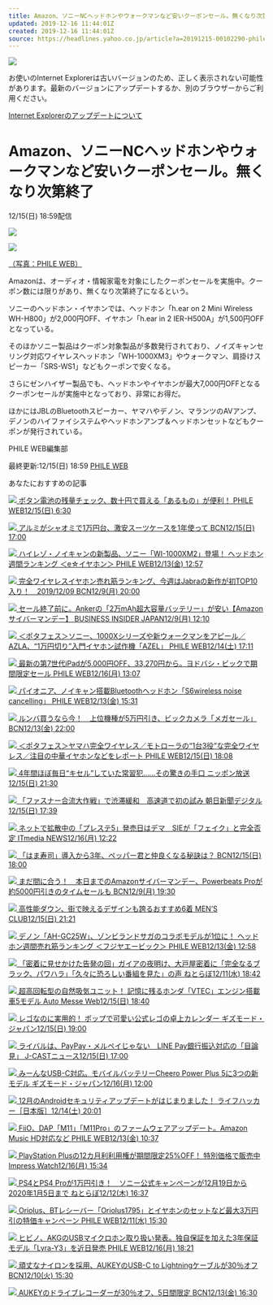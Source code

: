 ```yaml
---
title: Amazon、ソニーNCヘッドホンやウォークマンなど安いクーポンセール。無くなり次第終了
updated: 2019-12-16 11:44:01Z
created: 2019-12-16 11:44:01Z
source: https://headlines.yahoo.co.jp/article?a=20191215-00102290-phileweb-sci
---
```


![](https://s.yimg.jp/images/clear.gif)

お使いのInternet Explorerは古いバージョンのため、正しく表示されない可能性があります。最新のバージョンにアップデートするか、別のブラウザーからご利用ください。

 [Internet Explorerのアップデートについて](https://about.yahoo.co.jp/info/msiesp/)

# Amazon、ソニーNCヘッドホンやウォークマンなど安いクーポンセール。無くなり次第終了

12/15(日) 18:59配信

[![](https://s.yimg.jp/images/news/cobranding/phileweb.png)](https://rdsig.yahoo.co.jp/media/news/cobrand/phileweb/RV=1/RE=1577706158/RH=cmRzaWcueWFob28uY28uanA-/RB=/RU=aHR0cHM6Ly93d3cucGhpbGV3ZWIuY29tLw--/RS=%5EADAi2KWB1aFoTPFMKo204yBhgLqNVw-;_ylt=A7YWPi.ubfddt2sApg1uRfB7)

 [ ![](https://amd.c.yimg.jp/im_sigg4QnHCcDdF6F09akjLFORRQ---x400-y351-q90-exp3h-pril/amd/20191215-00102290-phileweb-000-1-view.jpg)](https://headlines.yahoo.co.jp/article?a=20191215-00102290-phileweb-sci.view-000)

 [（写真：PHILE WEB）](https://headlines.yahoo.co.jp/article?a=20191215-00102290-phileweb-sci.view-000)

Amazonは、オーディオ・情報家電を対象にしたクーポンセールを実施中。クーポン数には限りがあり、無くなり次第終了になるという。

ソニーのヘッドホン・イヤホンでは、ヘッドホン「h.ear on 2 Mini Wireless WH-H800」が2,000円OFF、イヤホン「h.ear in 2 IER-H500A」が1,500円OFFとなっている。

そのほかソニー製品はクーポン対象製品が多数発行されており、ノイズキャンセリング対応ワイヤレスヘッドホン「WH-1000XM3」やウォークマン、肩掛けスピーカー「SRS-WS1」などもクーポンで安くなる。

さらにゼンハイザー製品でも、ヘッドホンやイヤホンが最大7,000円OFFとなるクーポンセールが実施中となっており、非常にお得だ。

ほかにはJBLのBluetoothスピーカー、ヤマハやデノン、マランツのAVアンプ、デノンのハイファイシステムやヘッドホンアンプ＆ヘッドホンセットなどもクーポンが発行されている。

PHILE WEB編集部

 最終更新:12/15(日) 18:59
 [PHILE WEB](https://news.yahoo.co.jp/media/phileweb)

あなたにおすすめの記事

 [  ![](https://giwiz-content.c.yimg.jp/im_siggrxPCQ9cb0I4yclyQ2EOzUQ---priy-x259-y195-yc0-xc30-hc192-wc192-n1/r/iwiz-amd/20191215-00102284-phileweb-000-1-view.jpg)          ボタン電池の残量チェック、数十円で買える「あるもの」が便利！      PHILE WEB12/15(日) 6:30](https://headlines.yahoo.co.jp/article?a=20191215-00102284-phileweb-sci)

 [  ![](https://giwiz-content.c.yimg.jp/im_siggepR3SgtPcTS5LrY24rKZUg---priy-x353-y203-yc0-xc0-hc196-wc350-n1/r/iwiz-amd/20191215-00150068-bcn-000-3-view.jpg)          アルミがシャオミで1万円台、激安スーツケースを1年使って      BCN12/15(日) 17:00](https://headlines.yahoo.co.jp/hl?a=20191215-00150068-bcn-sci)

 [  ![](https://giwiz-content.c.yimg.jp/im_siggr.HAyDdI_uZLl.txBo.0Gw---prix-x227-y227-yc16-xc16-hc192-wc192-n1/r/iwiz-amd/20191213-00102260-phileweb-000-1-view.jpg)          ハイレゾ・ノイキャンの新製品、ソニー「WI-1000XM2」登場！ ヘッドホン週間ランキング ＜e☆イヤホン＞      PHILE WEB12/13(金) 12:57](https://headlines.yahoo.co.jp/article?a=20191213-00102260-phileweb-sci)

 [  ![](https://giwiz-content.c.yimg.jp/im_siggM8_VGBjMJy_HbguQPvANuA---priy-x353-y192-yc0-xc8-hc189-wc189-n1/r/iwiz-amd/20191209-00148704-bcn-000-2-view.jpg)          完全ワイヤレスイヤホン売れ筋ランキング、今週はJabraの新作が初TOP10入り！　2019/12/09      BCN12/9(月) 20:00](https://headlines.yahoo.co.jp/hl?a=20191209-00148704-bcn-sci)

 [  ![](https://giwiz-content.c.yimg.jp/im_siggYCKdcJy36y5NY0bvfNIPug---priy-x355-y195-yc0-xc61-hc192-wc192-n1/r/iwiz-amd/20191209-00000004-binsiderl-000-1-view.jpg)          セール終了前に。Ankerの「2万mAh超大容量バッテリー」が安い【Amazonサイバーマンデー】      BUSINESS INSIDER JAPAN12/9(月) 12:10](https://headlines.yahoo.co.jp/hl?a=20191209-00000004-binsiderl-sci)

 [  ![](https://giwiz-content.c.yimg.jp/im_sigghcHjU0duFbC.BFisdmB54w---priy-x267-y201-yc0-xc39-hc192-wc192-n1/r/iwiz-amd/20191214-00102275-phileweb-000-1-view.jpg)          ＜ポタフェス＞ソニー、1000Xシリーズや新ウォークマンをアピール／AZLA、“1万円切り”入門イヤホン試作機「AZEL」      PHILE WEB12/14(土) 17:11](https://headlines.yahoo.co.jp/article?a=20191214-00102275-phileweb-prod)

 [  ![](https://giwiz-content.c.yimg.jp/im_sigggUi5G3qg65t9BO7VxJKIwQ---priy-x719-y658-yc167-xc0-hc402-wc716-n1/r/iwiz-amd/20191216-00102293-phileweb-000-1-view.jpg)          最新の第7世代iPadが5,000円OFF、33,270円から。ヨドバシ・ビックで期間限定セール      PHILE WEB12/16(月) 13:07](https://headlines.yahoo.co.jp/article?a=20191216-00102293-phileweb-sci)

 [  ![](https://giwiz-content.c.yimg.jp/im_siggbBEcxuL5dTBT7lqRvxySvg---priy-x293-y208-yc11-xc48-hc192-wc192-n1/r/iwiz-amd/20191213-00102264-phileweb-000-1-view.jpg)          パイオニア、ノイキャン搭載Bluetoothヘッドホン「S6wireless noise cancelling」      PHILE WEB12/13(金) 15:31](https://headlines.yahoo.co.jp/article?a=20191213-00102264-phileweb-prod)

 [  ![](https://giwiz-content.c.yimg.jp/im_sigg59DdABBJmZaRaUOeu6MPPg---priy-x469-y216-yc9-xc250-hc192-wc192-n1/r/iwiz-amd/20191213-00150055-bcn-000-2-view.jpg)          ルンバ買うなら今！　上位機種が5万円引き、ビックカメラ「メガセール」      BCN12/13(金) 22:00](https://headlines.yahoo.co.jp/hl?a=20191213-00150055-bcn-sci)

 [  ![](https://giwiz-content.c.yimg.jp/im_siggQz_ftvIdNof0p4vUHvf52g---priy-x293-y195-yc0-xc73-hc192-wc192-n1/r/iwiz-amd/20191215-00102289-phileweb-000-1-view.jpg)          ＜ポタフェス＞ヤマハ完全ワイヤレス／モトローラの“1台3役”な完全ワイヤレス／注目の中華イヤホンなどをレポート      PHILE WEB12/15(日) 18:08](https://headlines.yahoo.co.jp/article?a=20191215-00102289-phileweb-prod)

 [  ![](https://giwiz-content.c.yimg.jp/im_sigg9fVJFuLLaxfWYh568nPSyA---priy-x259-y195-yc0-xc62-hc192-wc192-n1/r/iwiz-amd/20191215-00000003-nshaberu-000-1-view.jpg)          4年間ほぼ毎日“キセル”していた常習犯……その驚きの手口      ニッポン放送12/15(日) 21:30](https://headlines.yahoo.co.jp/hl?a=20191215-00000003-nshaberu-soci)

 [  ![](https://giwiz-content.c.yimg.jp/im_siggYx6r.EwAnWoASv72d4Sc9g---prix-x472-y643-yc163-xc0-hc262-wc468-n1/r/iwiz-amd/20191215-00000022-asahi-000-3-view.jpg)          「ファスナー合流大作戦」で渋滞緩和　高速道で初の試み      朝日新聞デジタル12/15(日) 17:39](https://headlines.yahoo.co.jp/hl?a=20191215-00000022-asahi-soci)

 [  ![](https://giwiz-content.c.yimg.jp/im_siggEvosZD2L943mVApDwifqrQ---priy-x271-y195-yc0-xc0-hc192-wc192-n1/r/iwiz-amd/20191216-00000037-zdn_n-000-4-view.jpg)          ネットで拡散中の「プレステ5」発売日はデマ　SIEが「フェイク」と完全否定      ITmedia NEWS12/16(月) 12:22](https://headlines.yahoo.co.jp/hl?a=20191216-00000037-zdn_n-sci)

 [  ![](https://giwiz-content.c.yimg.jp/im_siggei9aORatnjD9PgXBK39Ulg---priy-x339-y195-yc0-xc74-hc192-wc192-n1/r/iwiz-amd/20191215-00150061-bcn-000-3-view.jpg)          「はま寿司」導入から3年、ペッパー君と仲良くなる秘訣は？      BCN12/15(日) 18:00](https://headlines.yahoo.co.jp/hl?a=20191215-00150061-bcn-sci)

 [  ![](https://giwiz-content.c.yimg.jp/im_siggkjNTVUAin3erpHPivVCUIg---priy-x453-y110-yc0-xc153-hc107-wc107-n1/r/iwiz-amd/20191209-00148709-bcn-000-2-view.jpg)          まだ間に合う！　本日までのAmazonサイバーマンデー、Powerbeats Proが約5000円引きのタイムセールも      BCN12/9(月) 19:30](https://headlines.yahoo.co.jp/hl?a=20191209-00148709-bcn-sci)

 [  ![](https://giwiz-content.c.yimg.jp/im_siggOVWfkcZzaXCVSou3CyxjOQ---priy-x414-y212-yc8-xc99-hc192-wc192-n1/r/iwiz-amd/20191215-00010000-mensplus-000-1-view.jpg)          高性能ダウン、街で映えるデザインも誇るおすすめ6着      MEN’S CLUB12/15(日) 21:21](https://headlines.yahoo.co.jp/article?a=20191215-00010000-mensplus-life)

 [  ![](https://giwiz-content.c.yimg.jp/im_siggUtqTeerPRf2jGtdnxMsnFg---priy-x643-y483-yc58-xc0-hc359-wc640-n1/r/iwiz-amd/20191213-00102261-phileweb-000-1-view.jpg)          デノン「AH-GC25W」、ゾンビランドサガのコラボモデルが1位に！ ヘッドホン週間売れ筋ランキング ＜フジヤエービック＞      PHILE WEB12/13(金) 12:58](https://headlines.yahoo.co.jp/article?a=20191213-00102261-phileweb-sci)

 [  ![](https://giwiz-content.c.yimg.jp/im_sigge76t2HW3BfejRMObATKmtA---priy-x405-y225-yc14-xc161-hc192-wc192-n1/r/iwiz-amd/20191211-10000171-it_nlab-000-5-view.jpg)          「密着に見せかけた告発の回」ガイアの夜明け、大戸屋密着に「完全なるブラック、パワハラ」「久々に恐ろしい番組を見た」の声      ねとらぼ12/11(水) 18:42](https://headlines.yahoo.co.jp/hl?a=20191211-10000171-it_nlab-sci)

 [  ![](https://giwiz-content.c.yimg.jp/im_siggWV8uUqNPF23LhbNqAOeBUw---priy-x282-y195-yc0-xc59-hc192-wc192-n1/r/iwiz-amd/20191215-00010004-amweb-000-1-view.jpg)          超高回転型の自然吸気ユニット！ 記憶に残るホンダ「VTEC」エンジン搭載車5モデル      Auto Messe Web12/15(日) 18:40](https://headlines.yahoo.co.jp/article?a=20191215-00010004-amweb-bus_all)

 [  ![](https://giwiz-content.c.yimg.jp/im_siggfl.yx79Lq1V0kIXxG.DxHQ---priy-x345-y195-yc0-xc67-hc192-wc192-n1/r/iwiz-amd/20191215-00000003-giz-000-1-view.jpg)          レゴなのに実用的！ ポップで可愛い公式レゴの卓上カレンダー      ギズモード・ジャパン12/15(日) 19:00](https://headlines.yahoo.co.jp/hl?a=20191215-00000003-giz-prod)

 [  ![](https://giwiz-content.c.yimg.jp/im_siggaxPcaZIdlIMC_WUfReAcbg---priy-x286-y215-yc7-xc51-hc192-wc192-n1/r/iwiz-amd/20191215-00000005-jct-000-1-view.jpg)          ライバルは、PayPay・メルペイじゃない　LINE Pay銀行振込対応の「目論見」      J-CASTニュース12/15(日) 17:00](https://headlines.yahoo.co.jp/hl?a=20191215-00000005-jct-sci)

 [  ![](https://giwiz-content.c.yimg.jp/im_siggTTt5yAEtXCmW_RYleO3bVA---priy-x882-y543-yc21-xc0-hc493-wc879-n1/r/iwiz-amd/20191216-00000005-giz-000-1-view.jpg)          みーんなUSB-C対応。モバイルバッテリーCheero Power Plus 5に3つの新モデル      ギズモード・ジャパン12/16(月) 12:00](https://headlines.yahoo.co.jp/hl?a=20191216-00000005-giz-prod)

 [  ![](https://giwiz-content.c.yimg.jp/im_siggLSiO7PSlAIUDPJd1PjouAQ---priy-x370-y210-yc10-xc146-hc192-wc192-n1/r/iwiz-amd/20191214-00000004-biz_lifeh-000-1-view.jpg)          12月のAndroidセキュリティアップデートがはじまりました！      ライフハッカー［日本版］12/14(土) 20:01](https://headlines.yahoo.co.jp/article?a=20191214-00000004-biz_lifeh-life)

 [  ![](https://giwiz-content.c.yimg.jp/im_siggIuAUzG20nydWp.YdFkUA0A---prix-x195-y344-yc52-xc0-hc192-wc192-n1/r/iwiz-amd/20191213-00102254-phileweb-000-1-view.jpg)          FiiO、DAP「M11」「M11Pro」のファームウェアアップデート。Amazon Music HD対応など      PHILE WEB12/13(金) 10:37](https://headlines.yahoo.co.jp/article?a=20191213-00102254-phileweb-sci)

 [  ![](https://giwiz-content.c.yimg.jp/im_siggrlUHjKi8TO7BXzc_6WV76g---priy-x243-y138-yc0-xc10-hc135-wc135-n1/r/iwiz-amd/20191216-00000113-impress-000-3-view.png)          PlayStation Plusの12カ月利利用権が期間限定25%OFF！ 特別価格で販売中      Impress Watch12/16(月) 15:34](https://headlines.yahoo.co.jp/hl?a=20191216-00000113-impress-game)

 [  ![](https://giwiz-content.c.yimg.jp/im_siggs0VwfuNoiAzT.MpKoVCHoA---priy-x344-y195-yc0-xc97-hc192-wc192-n1/r/iwiz-amd/20191212-00000075-it_nlab-000-1-view.jpg)          PS4とPS4 Proが1万円引き！　ソニー公式キャンペーンが12月19日から2020年1月5日まで      ねとらぼ12/12(木) 16:37](https://headlines.yahoo.co.jp/hl?a=20191212-00000075-it_nlab-sci)

 [  ![](https://giwiz-content.c.yimg.jp/im_siggrolQ8WDYvmGlfbN8DxO0gw---priy-x915-y644-yc60-xc0-hc513-wc912-n1/r/iwiz-amd/20191211-00102225-phileweb-000-1-view.jpg)          Oriolus、BTレシーバー「Oriolus1795」とイヤホンのセットなど最大3万円引の特価キャンペーン      PHILE WEB12/11(水) 15:30](https://headlines.yahoo.co.jp/article?a=20191211-00102225-phileweb-prod)

 [  ![](https://giwiz-content.c.yimg.jp/im_sigg.ZOxAQVO0Nn4PmvkJ0FfDA---priy-x265-y208-yc9-xc35-hc192-wc192-n1/r/iwiz-amd/20191216-00102300-phileweb-000-1-view.jpg)          ヒビノ、AKGのUSBマイクロホン取り扱い発表。独自保証を加えた3年保証モデル「Lyra-Y3」を近日発売      PHILE WEB12/16(月) 18:21](https://headlines.yahoo.co.jp/article?a=20191216-00102300-phileweb-prod)

 [  ![](https://giwiz-content.c.yimg.jp/im_siggssddLp2ugX3lTRjJNbBKOw---priy-x263-y195-yc0-xc36-hc192-wc192-n1/r/iwiz-amd/20191210-00148724-bcn-000-2-view.jpg)          頑丈なナイロンを採用、AUKEYのUSB-C to Lightningケーブルが30％オフ      BCN12/10(火) 15:30](https://headlines.yahoo.co.jp/hl?a=20191210-00148724-bcn-sci)

 [  ![](https://giwiz-content.c.yimg.jp/im_siggEXTEYcW6hHRlm0iAGfuUOw---priy-x230-y195-yc0-xc17-hc192-wc192-n1/r/iwiz-amd/20191213-00150039-bcn-000-3-view.jpg)          AUKEYのドライブレコーダーが30％オフ、5日間限定      BCN12/13(金) 16:30](https://headlines.yahoo.co.jp/hl?a=20191213-00150039-bcn-sci)